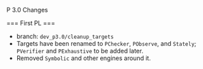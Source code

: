 P 3.0 Changes

=== First PL === 
- branch: `dev_p3.0/cleanup_targets`
- Targets have been renamed to `PChecker`, `PObserve`, and `Stately`; `PVerifier` and `PExhaustive` to be added later.
- Removed `Symbolic` and other engines around it.


